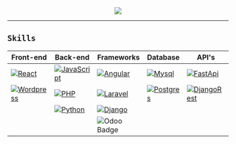 
<div align="center">
    <!--img src="https://github-readme-stats.vercel.app/api?username=tardo" /-->
    <img src="https://i.ibb.co/m0cgKcQ/lemming.gif" align="center" />
</div>

---
## `Skills`

| Front-end                                                                                                          | Back-end                                                                                                              | Frameworks | Database                                                                                                             | API's                                                                                                                |
|--------------------------------------------------------------------------------------------------------------------|-----------------------------------------------------------------------------------------------------------------------|----|----------------------------------------------------------------------------------------------------------------------|----------------------------------------------------------------------------------------------------------------------|
| [![React](https://img.shields.io/badge/React-20232A?style=for-the-badge&logo=react&logoColor=61DAFB)]()            | [![JavaScript](https://img.shields.io/badge/JavaScript-F7DF1E?style=for-the-badge&logo=javascript&logoColor=white)]() |[![Angular](https://img.shields.io/badge/Angular-DD0031?style=for-the-badge&logo=angular&logoColor=white)]()| [![Mysql](https://img.shields.io/badge/MySQL-005C84?style=for-the-badge&logo=mysql&logoColor=white)]()               | [![FastApi](https://img.shields.io/badge/fastapi-109989?style=for-the-badge&logo=FASTAPI&logoColor=white)]()         |
| [![Wordpress](https://img.shields.io/badge/Wordpress-21759B?style=for-the-badge&logo=wordpress&logoColor=white)]() | [![PHP](https://img.shields.io/badge/PHP-777BB4?style=for-the-badge&logo=php&logoColor=white)]()                      |[![Laravel](https://img.shields.io/badge/Laravel-FF2D20?style=for-the-badge&logo=laravel&logoColor=white)]()| [![Postgres](https://img.shields.io/badge/PostgreSQL-316192?style=for-the-badge&logo=postgresql&logoColor=white&)]() | [![DjangoRest](https://img.shields.io/badge/django%20rest-ff1709?style=for-the-badge&logo=django&logoColor=white)]() |
|                                                                                                                    | [![Python](https://img.shields.io/badge/Python-FFD43B?style=for-the-badge&logo=python&logoColor=blue)]()              |[![Django](https://img.shields.io/badge/Django-092E20?style=for-the-badge&logo=django&logoColor=white)]() |                                                                                                                      |                                                                                                                      |
|                                                                                                                    |                                                                                                                       |![Odoo Badge](https://img.shields.io/badge/Odoo-714B67?logo=odoo&logoColor=fff&style=for-the-badge)|                                                                                                                      |
